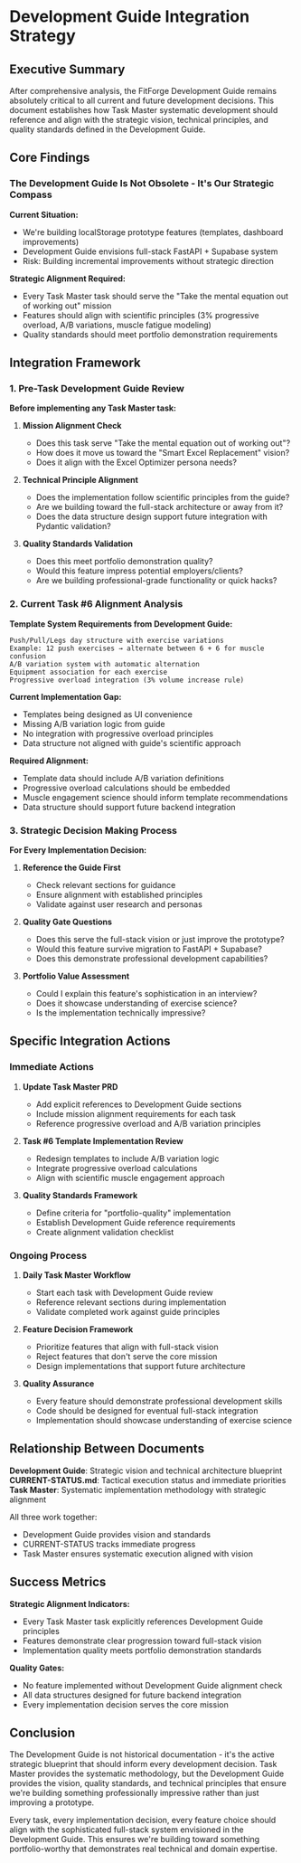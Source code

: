 # Development Guide Integration Strategy

## Executive Summary

After comprehensive analysis, the FitForge Development Guide remains absolutely critical to all current and future development decisions. This document establishes how Task Master systematic development should reference and align with the strategic vision, technical principles, and quality standards defined in the Development Guide.

## Core Findings

### The Development Guide Is Not Obsolete - It's Our Strategic Compass

**Current Situation:**
- We're building localStorage prototype features (templates, dashboard improvements)
- Development Guide envisions full-stack FastAPI + Supabase system
- Risk: Building incremental improvements without strategic direction

**Strategic Alignment Required:**
- Every Task Master task should serve the "Take the mental equation out of working out" mission
- Features should align with scientific principles (3% progressive overload, A/B variations, muscle fatigue modeling)
- Quality standards should meet portfolio demonstration requirements

## Integration Framework

### 1. Pre-Task Development Guide Review

**Before implementing any Task Master task:**

1. **Mission Alignment Check**
   - Does this task serve "Take the mental equation out of working out"?
   - How does it move us toward the "Smart Excel Replacement" vision?
   - Does it align with the Excel Optimizer persona needs?

2. **Technical Principle Alignment**
   - Does the implementation follow scientific principles from the guide?
   - Are we building toward the full-stack architecture or away from it?
   - Does the data structure design support future integration with Pydantic validation?

3. **Quality Standards Validation**
   - Does this meet portfolio demonstration quality?
   - Would this feature impress potential employers/clients?
   - Are we building professional-grade functionality or quick hacks?

### 2. Current Task #6 Alignment Analysis

**Template System Requirements from Development Guide:**

```
Push/Pull/Legs day structure with exercise variations
Example: 12 push exercises → alternate between 6 + 6 for muscle confusion
A/B variation system with automatic alternation
Equipment association for each exercise
Progressive overload integration (3% volume increase rule)
```

**Current Implementation Gap:**
- Templates being designed as UI convenience
- Missing A/B variation logic from guide
- No integration with progressive overload principles
- Data structure not aligned with guide's scientific approach

**Required Alignment:**
- Template data should include A/B variation definitions
- Progressive overload calculations should be embedded
- Muscle engagement science should inform template recommendations
- Data structure should support future backend integration

### 3. Strategic Decision Making Process

**For Every Implementation Decision:**

1. **Reference the Guide First**
   - Check relevant sections for guidance
   - Ensure alignment with established principles
   - Validate against user research and personas

2. **Quality Gate Questions**
   - Does this serve the full-stack vision or just improve the prototype?
   - Would this feature survive migration to FastAPI + Supabase?
   - Does this demonstrate professional development capabilities?

3. **Portfolio Value Assessment**
   - Could I explain this feature's sophistication in an interview?
   - Does it showcase understanding of exercise science?
   - Is the implementation technically impressive?

## Specific Integration Actions

### Immediate Actions

1. **Update Task Master PRD**
   - Add explicit references to Development Guide sections
   - Include mission alignment requirements for each task
   - Reference progressive overload and A/B variation principles

2. **Task #6 Template Implementation Review**
   - Redesign templates to include A/B variation logic
   - Integrate progressive overload calculations
   - Align with scientific muscle engagement approach

3. **Quality Standards Framework**
   - Define criteria for "portfolio-quality" implementation
   - Establish Development Guide reference requirements
   - Create alignment validation checklist

### Ongoing Process

1. **Daily Task Master Workflow**
   - Start each task with Development Guide review
   - Reference relevant sections during implementation
   - Validate completed work against guide principles

2. **Feature Decision Framework**
   - Prioritize features that align with full-stack vision
   - Reject features that don't serve the core mission
   - Design implementations that support future architecture

3. **Quality Assurance**
   - Every feature should demonstrate professional development skills
   - Code should be designed for eventual full-stack integration
   - Implementation should showcase understanding of exercise science

## Relationship Between Documents

**Development Guide**: Strategic vision and technical architecture blueprint
**CURRENT-STATUS.md**: Tactical execution status and immediate priorities  
**Task Master**: Systematic implementation methodology with strategic alignment

All three work together:
- Development Guide provides vision and standards
- CURRENT-STATUS tracks immediate progress
- Task Master ensures systematic execution aligned with vision

## Success Metrics

**Strategic Alignment Indicators:**
- Every Task Master task explicitly references Development Guide principles
- Features demonstrate clear progression toward full-stack vision
- Implementation quality meets portfolio demonstration standards

**Quality Gates:**
- No feature implemented without Development Guide alignment check
- All data structures designed for future backend integration
- Every implementation decision serves the core mission

## Conclusion

The Development Guide is not historical documentation - it's the active strategic blueprint that should inform every development decision. Task Master provides the systematic methodology, but the Development Guide provides the vision, quality standards, and technical principles that ensure we're building something professionally impressive rather than just improving a prototype.

Every task, every implementation decision, every feature choice should align with the sophisticated full-stack system envisioned in the Development Guide. This ensures we're building toward something portfolio-worthy that demonstrates real technical and domain expertise.